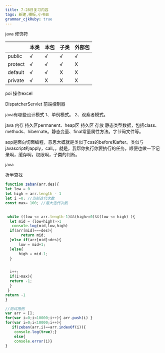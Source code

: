 ```yaml
---
title: 7-28日复习内容
tags: 新建,模板,小书匠
grammar_cjkRuby: true
---
```


java  修饰符

|         | 本类 | 本包 | 子类 | 外部包 |
| ------- | ---- | ---- | ---- | ------ |
| public  | √   | √   | √   | √     |
| protect | √   | √   | √   | X      |
| default | √   | √   | X    | X      |
| private | √   | X    | X    | X      |
 
 
 poi 操作excel
 
 DispatcherServlet 前端控制器
 
 
 java有哪些设计模式
 1、单例模式。
 2、观察者模式。
 
 java 内存 持久区permanent、heap区
 持久区 存放 静态类型数据，包括class、methods、hibernate。静态变量、final常量属性方法。字节码文件等。
 
 aop是面向切面编程，意思大概就是类似于css的before和after。类似与javascript的apply，call。。就是，我帮你执行你要执行的任务，顺便也做一下记录啊，缓存啊，权限啊，子类的判断。
 
 
 java
 
 折半查找

``` javascript
function zeban(arr,des){
let low = 0
let high = arr.length - 1
let i =0; //当前迭代次数
const max= 100; //最大迭代次数
 

 while ((low <= arr.length-1)&&(high>=0)&&(low <= high) ){
  let mid = (low+high)>>1
   console.log(mid,low,high)
  if(arr[mid]===des){
       return mid;
  }else if(arr[mid]<des){
      low = mid+1;
  }else{
      high = mid-1;
  } 


  i++;
  if(i>max){
  return -1;
  }
 } 
return -1
}

//测试用例
var arr = [];
for(var i=0;i<10000;i++){ arr.push(i) }
for(var i=0;i<10000;i++){
   if(zeban(arr,i)==arr.indexOf(i)){
	console.log(true);}
	else{
    console.error(i)}
}

```
